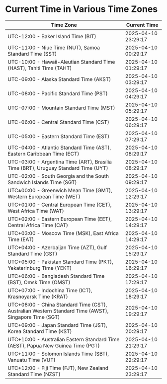 # Current Time in Various Time Zones

| Time Zone | Current Time |
|-----------|--------------|
| UTC-12:00 - Baker Island Time (BIT) | 2025-04-10 23:29:17 |
| UTC-11:00 - Niue Time (NUT), Samoa Standard Time (SST) | 2025-04-10 00:29:17 |
| UTC-10:00 - Hawaii-Aleutian Standard Time (HAST), Tahiti Time (TAHT) | 2025-04-10 01:29:17 |
| UTC-09:00 - Alaska Standard Time (AKST) | 2025-04-10 03:29:17 |
| UTC-08:00 - Pacific Standard Time (PST) | 2025-04-10 04:29:17 |
| UTC-07:00 - Mountain Standard Time (MST) | 2025-04-10 05:29:17 |
| UTC-06:00 - Central Standard Time (CST) | 2025-04-10 06:29:17 |
| UTC-05:00 - Eastern Standard Time (EST) | 2025-04-10 07:29:17 |
| UTC-04:00 - Atlantic Standard Time (AST), Eastern Caribbean Time (ECT) | 2025-04-10 08:29:17 |
| UTC-03:00 - Argentina Time (ART), Brasília Time (BRT), Uruguay Standard Time (UYT) | 2025-04-10 08:29:17 |
| UTC-02:00 - South Georgia and the South Sandwich Islands Time (SGT) | 2025-04-10 09:29:17 |
| UTC±00:00 - Greenwich Mean Time (GMT), Western European Time (WET) | 2025-04-10 12:29:17 |
| UTC+01:00 - Central European Time (CET), West Africa Time (WAT) | 2025-04-10 13:29:17 |
| UTC+02:00 - Eastern European Time (EET), Central Africa Time (CAT) | 2025-04-10 14:29:17 |
| UTC+03:00 - Moscow Time (MSK), East Africa Time (EAT) | 2025-04-10 14:29:17 |
| UTC+04:00 - Azerbaijan Time (AZT), Gulf Standard Time (GST) | 2025-04-10 15:29:17 |
| UTC+05:00 - Pakistan Standard Time (PKT), Yekaterinburg Time (YEKT) | 2025-04-10 16:29:17 |
| UTC+06:00 - Bangladesh Standard Time (BST), Omsk Time (OMST) | 2025-04-10 17:29:17 |
| UTC+07:00 - Indochina Time (ICT), Krasnoyarsk Time (KRAT) | 2025-04-10 18:29:17 |
| UTC+08:00 - China Standard Time (CST), Australian Western Standard Time (AWST), Singapore Time (SGT) | 2025-04-10 19:29:17 |
| UTC+09:00 - Japan Standard Time (JST), Korea Standard Time (KST) | 2025-04-10 20:29:17 |
| UTC+10:00 - Australian Eastern Standard Time (AEST), Papua New Guinea Time (PGT) | 2025-04-10 21:29:17 |
| UTC+11:00 - Solomon Islands Time (SBT), Vanuatu Time (VUT) | 2025-04-10 22:29:17 |
| UTC+12:00 - Fiji Time (FJT), New Zealand Standard Time (NZST) | 2025-04-10 23:29:17 |

